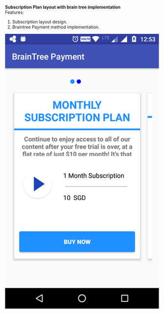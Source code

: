 <b>Subscription Plan layout with brain tree implementation</b>
<br>
Features:<br>

1) Subscription layout design.<br>
2) Braintree Payment method implementation.

![example](Screenshot_20161007-125323.png)
